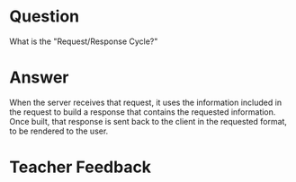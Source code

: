 # Question

What is the "Request/Response Cycle?"

# Answer
When the server receives that request, it uses the information included in the request to build a response that contains the requested information. Once built, that response is sent back to the client in the requested format, to be rendered to the user.

# Teacher Feedback